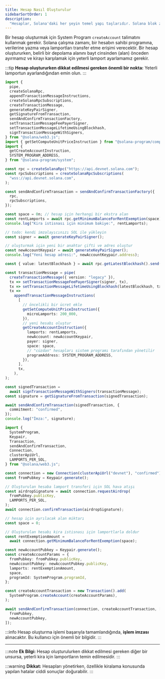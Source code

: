 ```yaml
---
title: Hesap Nasıl Oluşturulur
sidebarSortOrder: 1
description:
  "Hesaplar, Solana'daki her şeyin temel yapı taşlarıdır. Solana blok zincirinde hesap nasıl oluşturulacağını öğrenin."
---
```


Bir hesap oluşturmak için System Program `createAccount` talimatını kullanmak gerekir. Solana çalışma zamanı, bir hesabın sahibi programına, verilerine yazma veya lamportları transfer etme erişimi verecektir. Bir hesap oluştururken, belirli bir depolama alanını bayt cinsinden (alan) önceden ayırmamız ve kirayı karşılamak için yeterli lamport ayarlamamız gerekir.

:::tip
**Hesap oluştururken dikkat edilmesi gereken önemli bir nokta:** Yeterli lamportun ayarlandığından emin olun.
:::





```typescript filename="create-account.ts"
import {
  pipe,
  createSolanaRpc,
  appendTransactionMessageInstructions,
  createSolanaRpcSubscriptions,
  createTransactionMessage,
  generateKeyPairSigner,
  getSignatureFromTransaction,
  sendAndConfirmTransactionFactory,
  setTransactionMessageFeePayerSigner,
  setTransactionMessageLifetimeUsingBlockhash,
  signTransactionMessageWithSigners,
} from "@solana/web3.js";
import { getSetComputeUnitPriceInstruction } from "@solana-program/compute-budget";
import {
  getCreateAccountInstruction,
  SYSTEM_PROGRAM_ADDRESS,
} from "@solana-program/system";

const rpc = createSolanaRpc("https://api.devnet.solana.com");
const rpcSubscriptions = createSolanaRpcSubscriptions(
  "wss://api.devnet.solana.com",
);

const sendAndConfirmTransaction = sendAndConfirmTransactionFactory({
  rpc,
  rpcSubscriptions,
});

const space = 0n; // hesap için herhangi bir ekstra alan
const rentLamports = await rpc.getMinimumBalanceForRentExemption(space).send();
console.log("Kira istisnası için minimum bakiye:", rentLamports);

// todo: kendi imzalayıcınızı SOL ile yükleyin
const signer = await generateKeyPairSigner();

// oluşturmak için yeni bir anahtar çifti ve adres oluştur
const newAccountKeypair = await generateKeyPairSigner();
console.log("Yeni hesap adresi:", newAccountKeypair.address);

const { value: latestBlockhash } = await rpc.getLatestBlockhash().send();

const transactionMessage = pipe(
  createTransactionMessage({ version: "legacy" }),
  tx => setTransactionMessageFeePayerSigner(signer, tx),
  tx => setTransactionMessageLifetimeUsingBlockhash(latestBlockhash, tx),
  tx =>
    appendTransactionMessageInstructions(
      [
        // öncelikli bir ücret ekle
        getSetComputeUnitPriceInstruction({
          microLamports: 200_000,
        }),
        // yeni hesabı oluştur
        getCreateAccountInstruction({
          lamports: rentLamports,
          newAccount: newAccountKeypair,
          payer: signer,
          space: space,
          // "cüzdan" hesapları sistem programı tarafından yönetilir
          programAddress: SYSTEM_PROGRAM_ADDRESS,
        }),
      ],
      tx,
    ),
);

const signedTransaction =
  await signTransactionMessageWithSigners(transactionMessage);
const signature = getSignatureFromTransaction(signedTransaction);

await sendAndConfirmTransaction(signedTransaction, {
  commitment: "confirmed",
});
console.log("İmza:", signature);
```





```typescript filename="create-account.ts"
import {
  SystemProgram,
  Keypair,
  Transaction,
  sendAndConfirmTransaction,
  Connection,
  clusterApiUrl,
  LAMPORTS_PER_SOL,
} from "@solana/web3.js";

const connection = new Connection(clusterApiUrl("devnet"), "confirmed");
const fromPubkey = Keypair.generate();

// Oluşturulan hesaba lamport transferi için SOL hava atışı
const airdropSignature = await connection.requestAirdrop(
  fromPubkey.publicKey,
  LAMPORTS_PER_SOL,
);
await connection.confirmTransaction(airdropSignature);

// hesap için ayrılacak alan miktarı
const space = 0;

// Oluşturulan hesabı kira istisnası için lamportlarla doldur
const rentExemptionAmount =
  await connection.getMinimumBalanceForRentExemption(space);

const newAccountPubkey = Keypair.generate();
const createAccountParams = {
  fromPubkey: fromPubkey.publicKey,
  newAccountPubkey: newAccountPubkey.publicKey,
  lamports: rentExemptionAmount,
  space,
  programId: SystemProgram.programId,
};

const createAccountTransaction = new Transaction().add(
  SystemProgram.createAccount(createAccountParams),
);

await sendAndConfirmTransaction(connection, createAccountTransaction, [
  fromPubkey,
  newAccountPubkey,
]);
```





:::info
Hesap oluşturma işlemi başarıyla tamamlandığında, **işlem imzası** alınacaktır. Bu kullanıcı için önemli bir bilgidir.
:::

--- 

:::note
**Ek Bilgi:** Hesap oluşturulurken dikkat edilmesi gereken diğer bir unsursa, yeterli kira için lamportların temin edilmesidir.
::: 

:::warning
**Dikkat:** Hesapları yönetirken, özellikle kiralama konusunda yapılan hatalar ciddi sonuçlar doğurabilir.
:::
